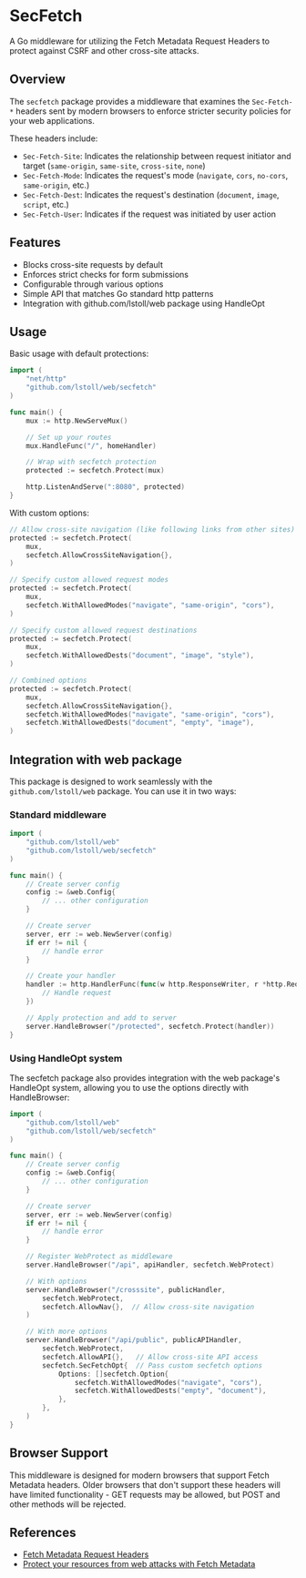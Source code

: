 # SecFetch

A Go middleware for utilizing the Fetch Metadata Request Headers to protect against CSRF and other cross-site attacks.

## Overview

The `secfetch` package provides a middleware that examines the `Sec-Fetch-*` headers sent by modern browsers to enforce stricter security policies for your web applications.

These headers include:
- `Sec-Fetch-Site`: Indicates the relationship between request initiator and target (`same-origin`, `same-site`, `cross-site`, `none`)
- `Sec-Fetch-Mode`: Indicates the request's mode (`navigate`, `cors`, `no-cors`, `same-origin`, etc.)
- `Sec-Fetch-Dest`: Indicates the request's destination (`document`, `image`, `script`, etc.)
- `Sec-Fetch-User`: Indicates if the request was initiated by user action

## Features

- Blocks cross-site requests by default
- Enforces strict checks for form submissions
- Configurable through various options
- Simple API that matches Go standard http patterns
- Integration with github.com/lstoll/web package using HandleOpt

## Usage

Basic usage with default protections:

```go
import (
    "net/http"
    "github.com/lstoll/web/secfetch"
)

func main() {
    mux := http.NewServeMux()

    // Set up your routes
    mux.HandleFunc("/", homeHandler)

    // Wrap with secfetch protection
    protected := secfetch.Protect(mux)

    http.ListenAndServe(":8080", protected)
}
```

With custom options:

```go
// Allow cross-site navigation (like following links from other sites)
protected := secfetch.Protect(
    mux,
    secfetch.AllowCrossSiteNavigation{},
)

// Specify custom allowed request modes
protected := secfetch.Protect(
    mux,
    secfetch.WithAllowedModes("navigate", "same-origin", "cors"),
)

// Specify custom allowed request destinations
protected := secfetch.Protect(
    mux,
    secfetch.WithAllowedDests("document", "image", "style"),
)

// Combined options
protected := secfetch.Protect(
    mux,
    secfetch.AllowCrossSiteNavigation{},
    secfetch.WithAllowedModes("navigate", "same-origin", "cors"),
    secfetch.WithAllowedDests("document", "empty", "image"),
)
```

## Integration with web package

This package is designed to work seamlessly with the `github.com/lstoll/web` package. You can use it in two ways:

### Standard middleware

```go
import (
    "github.com/lstoll/web"
    "github.com/lstoll/web/secfetch"
)

func main() {
    // Create server config
    config := &web.Config{
        // ... other configuration
    }

    // Create server
    server, err := web.NewServer(config)
    if err != nil {
        // handle error
    }

    // Create your handler
    handler := http.HandlerFunc(func(w http.ResponseWriter, r *http.Request) {
        // Handle request
    })

    // Apply protection and add to server
    server.HandleBrowser("/protected", secfetch.Protect(handler))
}
```

### Using HandleOpt system

The secfetch package also provides integration with the web package's HandleOpt system, allowing you to use the options directly with HandleBrowser:

```go
import (
    "github.com/lstoll/web"
    "github.com/lstoll/web/secfetch"
)

func main() {
    // Create server config
    config := &web.Config{
        // ... other configuration
    }

    // Create server
    server, err := web.NewServer(config)
    if err != nil {
        // handle error
    }

    // Register WebProtect as middleware
    server.HandleBrowser("/api", apiHandler, secfetch.WebProtect)

    // With options
    server.HandleBrowser("/crosssite", publicHandler,
        secfetch.WebProtect,
        secfetch.AllowNav{},  // Allow cross-site navigation
    )

    // With more options
    server.HandleBrowser("/api/public", publicAPIHandler,
        secfetch.WebProtect,
        secfetch.AllowAPI{},   // Allow cross-site API access
        secfetch.SecFetchOpt{  // Pass custom secfetch options
            Options: []secfetch.Option{
                secfetch.WithAllowedModes("navigate", "cors"),
                secfetch.WithAllowedDests("empty", "document"),
            },
        },
    )
}
```

## Browser Support

This middleware is designed for modern browsers that support Fetch Metadata headers. Older browsers that don't support these headers will have limited functionality - GET requests may be allowed, but POST and other methods will be rejected.

## References

- [Fetch Metadata Request Headers](https://developer.mozilla.org/en-US/docs/Web/HTTP/Headers#fetch_metadata_request_headers)
- [Protect your resources from web attacks with Fetch Metadata](https://web.dev/articles/fetch-metadata)

